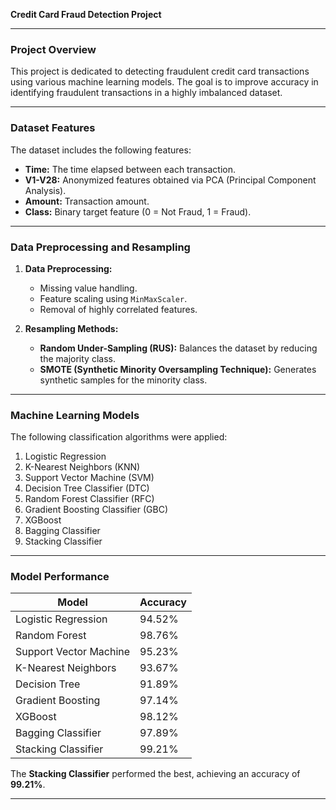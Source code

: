 **Credit Card Fraud Detection Project**

---

### **Project Overview**

This project is dedicated to detecting fraudulent credit card transactions using various machine learning models. The goal is to improve accuracy in identifying fraudulent transactions in a highly imbalanced dataset.

---

### **Dataset Features**

The dataset includes the following features:

- **Time:** The time elapsed between each transaction.
- **V1-V28:** Anonymized features obtained via PCA (Principal Component Analysis).
- **Amount:** Transaction amount.
- **Class:** Binary target feature (0 = Not Fraud, 1 = Fraud).

---

### **Data Preprocessing and Resampling**

1. **Data Preprocessing:**
   - Missing value handling.
   - Feature scaling using `MinMaxScaler`.
   - Removal of highly correlated features.

2. **Resampling Methods:**
   - **Random Under-Sampling (RUS):** Balances the dataset by reducing the majority class.
   - **SMOTE (Synthetic Minority Oversampling Technique):** Generates synthetic samples for the minority class.

---

### **Machine Learning Models**

The following classification algorithms were applied:

1. Logistic Regression
2. K-Nearest Neighbors (KNN)
3. Support Vector Machine (SVM)
4. Decision Tree Classifier (DTC)
5. Random Forest Classifier (RFC)
6. Gradient Boosting Classifier (GBC)
7. XGBoost
8. Bagging Classifier
9. Stacking Classifier

---

### **Model Performance**

| **Model**                | **Accuracy** |
|--------------------------|--------------|
| Logistic Regression      | 94.52%       |
| Random Forest            | 98.76%       |
| Support Vector Machine   | 95.23%       |
| K-Nearest Neighbors      | 93.67%       |
| Decision Tree            | 91.89%       |
| Gradient Boosting        | 97.14%       |
| XGBoost                  | 98.12%       |
| Bagging Classifier       | 97.89%       |
| Stacking Classifier      | 99.21%       |

The **Stacking Classifier** performed the best, achieving an accuracy of **99.21%**.

---
